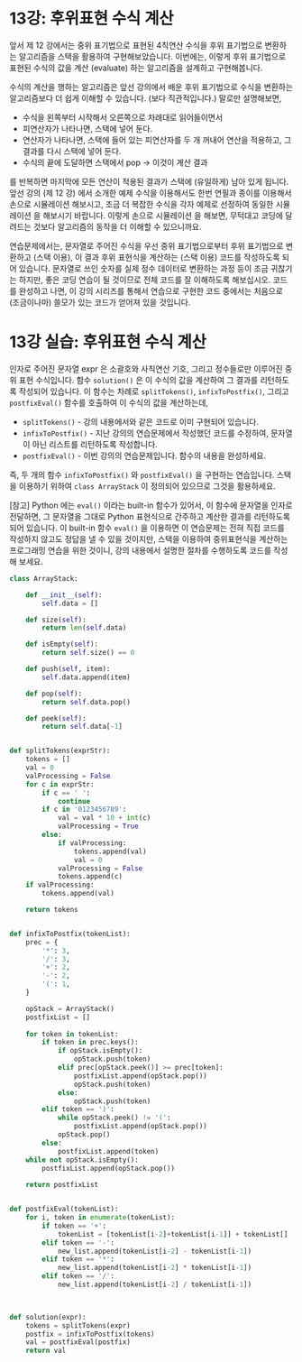 # 13강: 후위표현 수식 계산



앞서 제 12 강에서는 중위 표기법으로 표현된 4칙연산 수식을 후위 표기법으로 변환하는 알고리즘을 스택을 활용하여 구현해보았습니다. 이번에는, 이렇게 후위 표기법으로 표현된 수식의 값을 계산 (evaluate) 하는 알고리즘을 설계하고 구현해봅니다.

수식의 계산을 행하는 알고리즘은 앞선 강의에서 배운 후위 표기법으로 수식을 변환하는 알고리즘보다 더 쉽게 이해할 수 있습니다. (보다 직관적입니다.) 말로만 설명해보면,

- 수식을 왼쪽부터 시작해서 오른쪽으로 차례대로 읽어들이면서
- 피연산자가 나타나면, 스택에 넣어 둔다.
- 연산자가 나타나면, 스택에 들어 있는 피연산자를 두 개 꺼내어 연산을 적용하고, 그 결과를 다시 스택에 넣어 둔다.
- 수식의 끝에 도달하면 스택에서 pop -> 이것이 계산 결과

를 반복하면 마지막에 모든 연산이 적용된 결과가 스택에 (유일하게) 남아 있게 됩니다. 앞선 강의 (제 12 강) 에서 소개한 예제 수식을 이용해서도 한번 연필과 종이를 이용해서 손으로 시뮬레이션 해보시고, 조금 더 복잡한 수식을 각자 예제로 선정하여 동일한 시뮬레이션 을 해보시기 바랍니다. 이렇게 손으로 시뮬레이션 을 해보면, 무턱대고 코딩에 달려드는 것보다 알고리즘의 동작을 더 이해할 수 있으니까요.

연습문제에서는, 문자열로 주어진 수식을 우선 중위 표기법으로부터 후위 표기법으로 변환하고 (스택 이용), 이 결과 후위 표현식을 계산하는 (스택 이용) 코드를 작성하도록 되어 있습니다. 문자열로 쓰인 숫자를 실제 정수 데이터로 변환하는 과정 등이 조금 귀찮기는 하지만, 좋은 코딩 연습이 될 것이므로 전체 코드를 잘 이해하도록 해보십시오. 코드를 완성하고 나면, 이 강의 시리즈를 통해서 연습으로 구현한 코드 중에서는 처음으로 (조금이나마) 쓸모가 있는 코드가 얻어져 있을 것입니다.





# 13강 실습: 후위표현 수식 계산

인자로 주어진 문자열 expr 은 소괄호와 사칙연산 기호, 그리고 정수들로만 이루어진 중위 표현 수식입니다. 함수 `solution()` 은 이 수식의 값을 계산하여 그 결과를 리턴하도록 작성되어 있습니다. 이 함수는 차례로 `splitTokens()`, `infixToPostfix()`, 그리고 `postfixEval()` 함수를 호출하여 이 수식의 값을 계산하는데,

- `splitTokens()` - 강의 내용에서와 같은 코드로 이미 구현되어 있습니다.
- `infixToPostfix()` - 지난 강의의 연습문제에서 작성했던 코드를 수정하여, 문자열이 아닌 리스트를 리턴하도록 작성합니다.
- `postfixEval()` - 이번 강의의 연습문제입니다. 함수의 내용을 완성하세요.

즉, 두 개의 함수 `infixToPostfix()` 와 `postfixEval()` 을 구현하는 연습입니다. 스택을 이용하기 위하여 `class ArrayStack` 이 정의되어 있으므로 그것을 활용하세요.

[참고] Python 에는 `eval()` 이라는 built-in 함수가 있어서, 이 함수에 문자열을 인자로 전달하면, 그 문자열을 그대로 Python 표현식으로 간주하고 계산한 결과를 리턴하도록 되어 있습니다. 이 built-in 함수 `eval()` 을 이용하면 이 연습문제는 전혀 직접 코드를 작성하지 않고도 정답을 낼 수 있을 것이지만, 스택을 이용하여 중위표현식을 계산하는 프로그래밍 연습을 위한 것이니, 강의 내용에서 설명한 절차를 수행하도록 코드를 작성해 보세요.



```python
class ArrayStack:

    def __init__(self):
        self.data = []

    def size(self):
        return len(self.data)

    def isEmpty(self):
        return self.size() == 0

    def push(self, item):
        self.data.append(item)

    def pop(self):
        return self.data.pop()

    def peek(self):
        return self.data[-1]


def splitTokens(exprStr):
    tokens = []
    val = 0
    valProcessing = False
    for c in exprStr:
        if c == ' ':
            continue
        if c in '0123456789':
            val = val * 10 + int(c)
            valProcessing = True
        else:
            if valProcessing:
                tokens.append(val)
                val = 0
            valProcessing = False
            tokens.append(c)
    if valProcessing:
        tokens.append(val)

    return tokens


def infixToPostfix(tokenList):
    prec = {
        '*': 3,
        '/': 3,
        '+': 2,
        '-': 2,
        '(': 1,
    }

    opStack = ArrayStack()
    postfixList = []
    
    for token in tokenList:
        if token in prec.keys():
            if opStack.isEmpty():
                opStack.push(token)
            elif prec[opStack.peek()] >= prec[token]:
                postfixList.append(opStack.pop())
                opStack.push(token)
            else:
                opStack.push(token)
        elif token == ')':
            while opStack.peek() != '(':
                postfixList.append(opStack.pop())
            opStack.pop()
        else:
            postfixList.append(token)
    while not opStack.isEmpty():
        postfixList.append(opStack.pop())
        
    return postfixList


def postfixEval(tokenList):
    for i, token in enumerate(tokenList):
        if token == '+':
            tokenList = [tokenList[i-2]+tokenList[i-1]] + tokenList[]
        elif token == '-':
            new_list.append(tokenList[i-2] - tokenList[i-1])
        elif token == '*':
            new_list.append(tokenList[i-2] * tokenList[i-1])
        elif token == '/':
            new_list.append(tokenList[i-2] / tokenList[i-1])
            


def solution(expr):
    tokens = splitTokens(expr)
    postfix = infixToPostfix(tokens)
    val = postfixEval(postfix)
    return val
```

